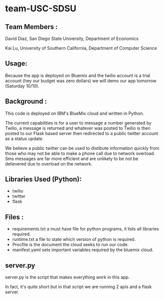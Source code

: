 # team-USC-SDSU

## Team Members :

David Diaz, San Diego State University, Department of Economics

Kai Lu, University of Southern California, Department of Computer Science

## Usage:

Because the app is deployed on Bluemix and the twilio account is a trial account
 (hey our budget was zero dollars) we will demo our app tomorrow (Saturday 10/10). 

## Background :

This code is deployed on IBM's BlueMix cloud and written in Python.

The current capabilities is for a user to message a number generated by Twilio,
 a message is returned and whatever was posted to Twilio is then posted to our Flask
based server then redirected to a public twitter account as a status update.

We believe a public twitter can be used to distibute information quickly from those who may
not be able to make a phone call due to network overload. Sms messages are far more efficient
and are unlikely to be not be delievered due to overload on the network.

## Libraries Used (Python):
* twilio
* twitter
* flask

## Files :
* requirements.txt a must have file for python programs, it lists all libraries required.
* runtime.txt a file to state which version of python is required.
* Procfile is the document the cloud seeks to run our code.
* manifest.yaml sets important variables required by the bluemix cloud.

## server.py

server.py is the script that makes everything work in this app.

In fact, it's quite short but in that script we are running 2 apis and
 a flask server.
